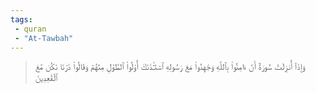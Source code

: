 ```yaml
---
tags: 
 - quran 
 - "At-Tawbah"
---
```


> وَإِذَآ أُنزِلَتۡ سُورَةٌ أَنۡ ءَامِنُواْ بِٱللَّهِ وَجَٰهِدُواْ مَعَ رَسُولِهِ ٱسۡتَـٔۡذَنَكَ أُوْلُواْ ٱلطَّوۡلِ مِنۡهُمۡ وَقَالُواْ ذَرۡنَا نَكُن مَّعَ ٱلۡقَٰعِدِينَ
